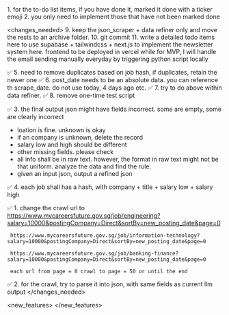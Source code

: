 <rules>
1. for the to-do list items, if you have done it, marked it done with a ticker emoji
2. you only need to implement those that have not been marked done
</rules>

<changes_needed>
9. keep the json_scraper + data refiner only and move the rests to an archive folder.
10. git commit
11. write a detailed todo items here to use supabase + tailwindcss + next.js to implement the newsletter system here. frontend to be deployed in vercel while for MVP, I will handle the email sending manually everyday by triggering python script locally

✅ 5. need to remove duplicates based on job hash, if duplicates, retain the newer one 
✅ 6. post_date needs to be an absolute data. you can reference th scrape_date. do not use today, 4 days ago etc.
✅ 7. try to do above within data refiner. 
✅ 8. remove one-time test script


✅ 3. the final output json might have fields incorrect. some are empty, some are clearly incorrect
   - loation is fine. unknown is okay
   - if an company is unknown, delete the record
   - salary low and high should be different
   - other missing fields. please check
   - all info shall be in raw text. however, the format in raw text might not be that uniform. analyze the data and find the rule.
   - given an input json, output a refined json

✅ 4. each job shall has a hash, with company + title + salary low + salary high


✅ 1. change the crawl url to 
     https://www.mycareersfuture.gov.sg/job/engineering?salary=10000&postingCompany=Direct&sortBy=new_posting_date&page=0

     https://www.mycareersfuture.gov.sg/job/information-technology?salary=10000&postingCompany=Direct&sortBy=new_posting_date&page=0

     https://www.mycareersfuture.gov.sg/job/banking-finance?salary=10000&postingCompany=Direct&sortBy=new_posting_date&page=0

     each url from page = 0 crawl to page = 50 or until the end

✅ 2. for the crawl, try to parse it into json, with same fields as current llm output
</changes_needed>

<regulation>
</regulation>

<new_features>
</new_features>

<other>
</other>

